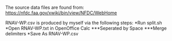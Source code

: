The source data files are found from:
https://nfdc.faa.gov/xwiki/bin/view/NFDC/WebHome

RNAV-WP.csv is produced by myself via the following steps:
*Run split.sh
*Open RNAV-WP.txt in OpenOffice Calc
***Seperated by Space
***Merge delimiters
*Save As RNAV-WP.csv